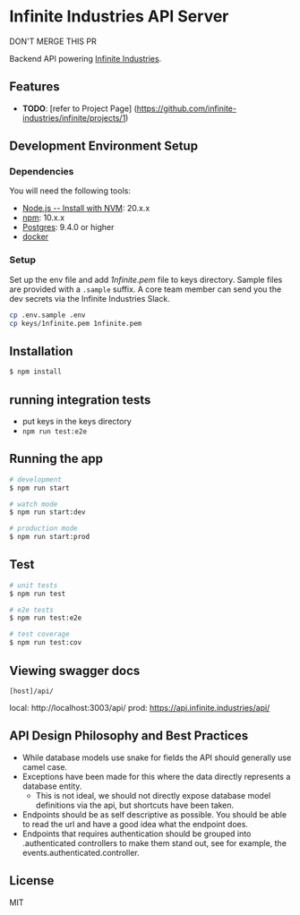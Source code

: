 # Infinite Industries API Server

DON'T MERGE THIS PR

Backend API powering [Infinite Industries](https://infinite.industries).

## Features

- **TODO**: [refer to Project Page] (https://github.com/infinite-industries/infinite/projects/1)

## Development Environment Setup

### Dependencies

You will need the following tools:

- [Node.js -- Install with NVM](https://github.com/nvm-sh/nvm): 20.x.x
- [npm](https://www.npmjs.com/get-npm): 10.x.x
- [Postgres](https://www.postgresql.org/): 9.4.0 or higher
- [docker](https://www.docker.com)

### Setup

Set up the env file and add *1nfinite.pem* file to keys directory. Sample files are provided with a `.sample` suffix.
A core team member can send you the dev secrets via the Infinite Industries Slack.

 ```bash
 cp .env.sample .env
 cp keys/1nfinite.pem 1nfinite.pem    
 ```

## Installation

```bash
$ npm install
```

## running integration tests

- put keys in the keys directory
- `npm run test:e2e`

## Running the app

```bash
# development
$ npm run start

# watch mode
$ npm run start:dev

# production mode
$ npm run start:prod
```

## Test

```bash
# unit tests
$ npm run test

# e2e tests
$ npm run test:e2e

# test coverage
$ npm run test:cov
```

## Viewing swagger docs

`[host]/api/`

local: http://localhost:3003/api/
prod:  https://api.infinite.industries/api/

## API Design Philosophy and Best Practices

* While database models use snake for fields the API should generally use camel case.
* Exceptions have been made for this where the data directly represents a database entity.
  * This is not ideal, we should not directly expose database model definitions via the api, but shortcuts
    have been taken.
* Endpoints should be as self descriptive as possible. You should be able to read the url and have a good idea what
  the endpoint does.
* Endpoints that requires authentication should be grouped into .authenticated controllers to make them stand out, see
  for example, the events.authenticated.controller.

## License

MIT
